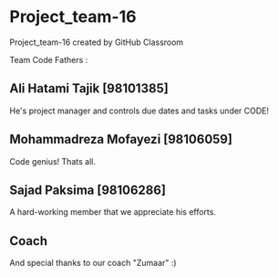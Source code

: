 # Project_team-16
Project_team-16 created by GitHub Classroom

Team Code Fathers :

Ali Hatami Tajik [98101385]
--
He's project manager and controls due dates and tasks under CODE!

Mohammadreza Mofayezi [98106059]
--
Code genius! Thats all.

Sajad Paksima [98106286]
--
A hard-working member that we appreciate his efforts.

Coach
--
And special thanks to our coach "Zumaar" :)
